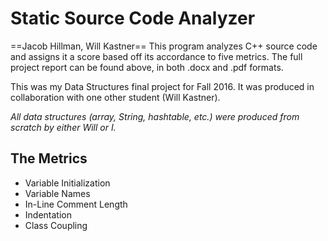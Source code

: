 # Static Source Code Analyzer
==Jacob Hillman, Will Kastner==
This program analyzes C++ source code and assigns it a score based off its accordance to five metrics. The full project report can be found above, in both .docx and .pdf formats.  

This was my Data Structures final project for Fall 2016. It was produced in collaboration with one other student (Will Kastner). 

*All data structures (array, String, hashtable, etc.) were produced from scratch by either Will or I.*

## The Metrics
* Variable Initialization
* Variable Names
* In-Line Comment Length
* Indentation
* Class Coupling

